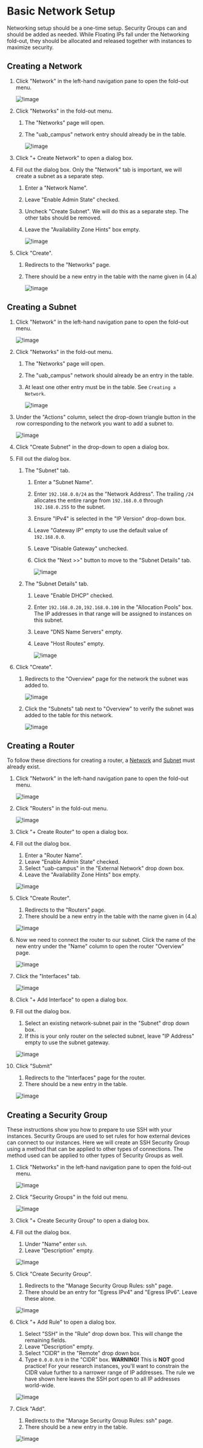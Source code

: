 # Basic Network Setup

Networking setup should be a one-time setup. Security Groups can and
should be added as needed. While Floating IPs fall under the Networking
fold-out, they should be allocated and released together with instances
to maximize security.

## Creating a Network

1. Click "Network" in the left-hand navigation pane to open the fold-out menu.

    ![!image](./images/networks_000.png)

2. Click "Networks" in the fold-out menu.

    1. The "Networks" page will open.
    2. The "uab_campus" network entry should already be in the table.

        ![!image](./images/networks_001.png)

3. Click "+ Create Network" to open a dialog box.

4. Fill out the dialog box. Only the "Network" tab is important, we
    will create a subnet as a separate step.

    1. Enter a "Network Name".
    2. Leave "Enable Admin State" checked.
    3. Uncheck "Create Subnet". We will do this as a separate step. The other tabs should be removed.
    4. Leave the "Availability Zone Hints" box empty.

        ![!image](./images/networks_003.png)

5. Click "Create".

    1. Redirects to the "Networks" page.
    2. There should be a new entry in the table with the name given in (4.a)

        ![!image](./images/networks_004.png)

## Creating a Subnet

1. Click "Network" in the left-hand navigation pane to open the
    fold-out menu.

    ![!image](./images/networks_000.png)

2. Click "Networks" in the fold-out menu.

    1. The "Networks" page will open.
    2. The "uab_campus" network should already be an entry in the table.
    3. At least one other entry must be in the table. See `Creating a Network`.

        ![!image](./images/networks_004.png)

3. Under the "Actions" column, select the drop-down triangle button in the row corresponding to the network you want to add a subnet to.

    ![!image](./images/subnet_002.png)

4. Click "Create Subnet" in the drop-down to open a dialog box.

5. Fill out the dialog box.

    1. The "Subnet" tab.

        1. Enter a "Subnet Name".
        2. Enter `192.168.0.0/24` as the "Network Address". The trailing `/24` allocates the entire range from `192.168.0.0` through `192.168.0.255` to the subnet.
        3. Ensure "IPv4" is selected in the "IP Version" drop-down box.
        4. Leave "Gateway IP" empty to use the default value of `192.168.0.0`.
        5. Leave "Disable Gateway" unchecked.
        6. Click the "Next \>\>" button to move to the "Subnet Details" tab.

            ![!image](./images/subnet_003.png)

    2. The "Subnet Details" tab.

        1. Leave "Enable DHCP" checked.
        2. Enter `192.168.0.20,192.168.0.100` in the "Allocation Pools" box. The IP addresses in that range will be assigned to instances on this subnet.
        3. Leave "DNS Name Servers" empty.
        4. Leave "Host Routes" empty.

            ![!image](./images/subnet_004.png)

6. Click "Create".

    1. Redirects to the "Overview" page for the network the subnet was added to.

        ![!image](./images/subnet_005.png)

    2. Click the "Subnets" tab next to "Overview" to verify the subnet was added to the table for this network.

        ![!image](./images/subnet_006.png)

## Creating a Router

To follow these directions for creating a router, a [Network](#creating-a-network) and [Subnet](#creating-a-subnet) must already exist.

1. Click "Network" in the left-hand navigation pane to open the fold-out menu.

    ![!image](./images/networks_000.png)

2. Click "Routers" in the fold-out menu.

    ![!image](./images/routers_001.png)

3. Click "+ Create Router" to open a dialog box.

4. Fill out the dialog box.

    1. Enter a "Router Name".
    2. Leave "Enable Admin State" checked.
    3. Select "uab-campus" in the "External Network" drop down box.
    4. Leave the "Availability Zone Hints" box empty.

    ![!image](./images/routers_002.png)

5. Click "Create Router".

    1. Redirects to the "Routers" page.
    2. There should be a new entry in the table with the name given in (4.a)

    ![!image](./images/routers_003.png)

6. Now we need to connect the router to our subnet. Click the name of the new entry under the "Name" column to open the router "Overview" page.

    ![!image](./images/routers_004.png)

7. Click the "Interfaces" tab.

    ![!image](./images/routers_005.png)

8. Click "+ Add Interface" to open a dialog box.

9. Fill out the dialog box.

    1. Select an existing network-subnet pair in the "Subnet" drop down box.
    2. If this is your only router on the selected subnet, leave "IP Address" empty to use the subnet gateway.

    ![!image](./images/routers_006.png)

10. Click "Submit"

    1. Redirects to the "Interfaces" page for the router.
    2. There should be a new entry in the table.

    ![!image](./images/routers_007.png)

## Creating a Security Group

These instructions show you how to prepare to use SSH with your instances. Security Groups are used to set rules for how external devices can connect to our instances. Here we will create an SSH Security Group using a method that can be applied to other types of connections. The method used can be applied to other types of Security Groups as well.

1. Click "Networks" in the left-hand navigation pane to open the fold-out menu.

    ![!image](./images/networks_000.png)

2. Click "Security Groups" in the fold out menu.

    ![!image](./images/security_groups_001.png)

3. Click "+ Create Security Group" to open a dialog box.

4. Fill out the dialog box.

    1. Under "Name" enter `ssh`.
    2. Leave "Description" empty.

    ![!image](./images/security_groups_002.png)

5. Click "Create Security Group".

    1. Redirects to the "Manage Security Group Rules: ssh" page.
    2. There should be an entry for "Egress IPv4" and "Egress IPv6". Leave these alone.

    ![!image](./images/security_groups_003.png)

6. Click "+ Add Rule" to open a dialog box.

    1. Select "SSH" in the "Rule" drop down box. This will change the remaining fields.
    2. Leave "Description" empty.
    3. Select "CIDR" in the "Remote" drop down box.
    4. Type `0.0.0.0/0` in the "CIDR" box. **WARNING!** This is **NOT** good practice! For your research instances, you'll want to constrain the CIDR value further to a narrower range of IP addresses. The rule we have shown here leaves the SSH port open to all IP addresses world-wide.

    ![!image](./images/security_groups_004.png)

7. Click "Add".

    1. Redirects to the "Manage Security Group Rules: ssh" page.
    2. There should be a new entry in the table.

    ![!image](./images/security_groups_005.png)
